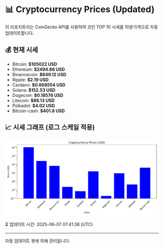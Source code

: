 
# 📊 Cryptocurrency Prices (Updated)

이 리포지토리는 CoinGecko API를 사용하여 코인 TOP 10 시세를 10분가격으로 자동 업데이트합니다.

## 💰 현재 시세
- Bitcoin: **$105022 USD**
- Ethereum: **$2494.86 USD**
- Binancecoin: **$649.12 USD**
- Ripple: **$2.19 USD**
- Cardano: **$0.668554 USD**
- Solana: **$152.53 USD**
- Dogecoin: **$0.18576 USD**
- Litecoin: **$88.13 USD**
- Polkadot: **$4.02 USD**
- Bitcoin-cash: **$401.8 USD**

## 📈 시세 그래프 (로그 스케일 적용)
![Crypto Prices](crypto_prices.png)

⏳ 업데이트 시간: 2025-06-07 07:41:38 (UTC)

---
자동 업데이트 봇에 의해 관리됩니다.
